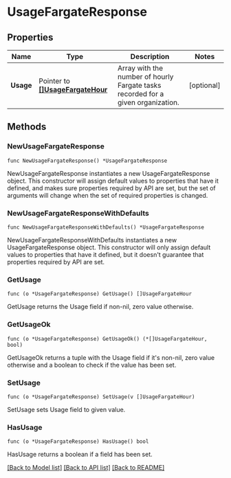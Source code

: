 # UsageFargateResponse

## Properties

Name | Type | Description | Notes
---- | ---- | ----------- | ------
**Usage** | Pointer to [**[]UsageFargateHour**](UsageFargateHour.md) | Array with the number of hourly Fargate tasks recorded for a given organization. | [optional] 

## Methods

### NewUsageFargateResponse

`func NewUsageFargateResponse() *UsageFargateResponse`

NewUsageFargateResponse instantiates a new UsageFargateResponse object.
This constructor will assign default values to properties that have it defined,
and makes sure properties required by API are set, but the set of arguments
will change when the set of required properties is changed.

### NewUsageFargateResponseWithDefaults

`func NewUsageFargateResponseWithDefaults() *UsageFargateResponse`

NewUsageFargateResponseWithDefaults instantiates a new UsageFargateResponse object.
This constructor will only assign default values to properties that have it defined,
but it doesn't guarantee that properties required by API are set.

### GetUsage

`func (o *UsageFargateResponse) GetUsage() []UsageFargateHour`

GetUsage returns the Usage field if non-nil, zero value otherwise.

### GetUsageOk

`func (o *UsageFargateResponse) GetUsageOk() (*[]UsageFargateHour, bool)`

GetUsageOk returns a tuple with the Usage field if it's non-nil, zero value otherwise
and a boolean to check if the value has been set.

### SetUsage

`func (o *UsageFargateResponse) SetUsage(v []UsageFargateHour)`

SetUsage sets Usage field to given value.

### HasUsage

`func (o *UsageFargateResponse) HasUsage() bool`

HasUsage returns a boolean if a field has been set.


[[Back to Model list]](../README.md#documentation-for-models) [[Back to API list]](../README.md#documentation-for-api-endpoints) [[Back to README]](../README.md)



